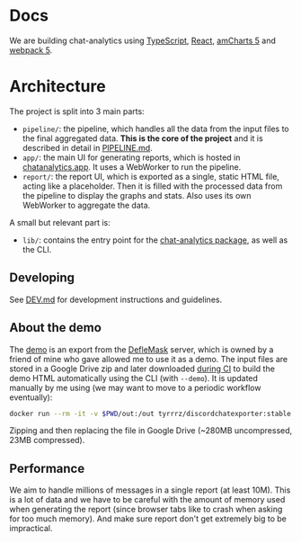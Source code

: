 # Docs

We are building chat-analytics using [TypeScript](https://www.typescriptlang.org/), [React](https://reactjs.org/), [amCharts 5](https://github.com/amcharts/amcharts5) and [webpack 5](https://webpack.js.org/).

# Architecture

The project is split into 3 main parts:

* `pipeline/`: the pipeline, which handles all the data from the input files to the final aggregated data. **This is the core of the project** and it is described in detail in [PIPELINE.md](./PIPELINE.md).
* `app/`: the main UI for generating reports, which is hosted in [chatanalytics.app](https://chatanalytics.app). It uses a WebWorker to run the pipeline.
* `report/`: the report UI, which is exported as a single, static HTML file, acting like a placeholder. Then it is filled with the processed data from the pipeline to display the graphs and stats. Also uses its own WebWorker to aggregate the data.

A small but relevant part is:

* `lib/`: contains the entry point for the [chat-analytics package](https://www.npmjs.com/package/chat-analytics), as well as the CLI.

## Developing

See [DEV.md](./DEV.md) for development instructions and guidelines.

## About the demo

The [demo](https://chatanalytics.app/demo) is an export from the [DefleMask](https://www.deflemask.com) server, which is owned by a friend of mine who gave allowed me to use it as a demo. The input files are stored in a Google Drive zip and later downloaded [during CI](/.github/workflows/cicd.yml) to build the demo HTML automatically using the CLI (with `--demo`). It is updated manually by me using (we may want to move to a periodic workflow eventually):

```sh
docker run --rm -it -v $PWD/out:/out tyrrrz/discordchatexporter:stable exportguild -f json -g 253601524398293010 -t <token>
```

Zipping and then replacing the file in Google Drive (~280MB uncompressed, 23MB compressed).

## Performance

We aim to handle millions of messages in a single report (at least 10M). This is a lot of data and we have to be careful with the amount of memory used when generating the report (since browser tabs like to crash when asking for too much memory). And make sure report don't get extremely big to be impractical.
